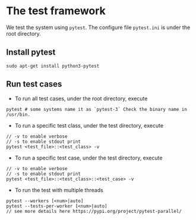 # The test framework

We test the system using `pytest`. The configure file `pytest.ini` is under the root directory.

## Install pytest
```
sudo apt-get install python3-pytest
```

## Run test cases

- To run all test cases, under the root directory, execute
```
pytest # some systems name it as `pytest-3` Check the binary name in /usr/bin.
```

- To run a specific test class, under the test directory, execute
```
// -v to enable verbose
// -s to enable stdout print
pytest <test_file>::<test_class> -v
```

- To run a specific test case, under the test directory, execute
```
// -v to enable verbose
// -s to enable stdout print
pytest <test_file>::<test_class>::<test_case> -v
```

- To run the test with multiple threads
```
pytest --workers [<num>|auto]
pytest --tests-per-worker [<num>|auto]
// see more details here https://pypi.org/project/pytest-parallel/
```

